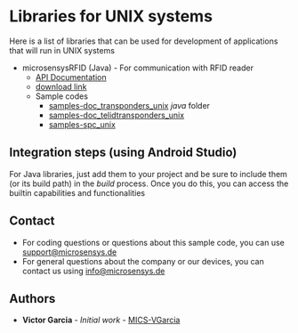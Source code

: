 # Libraries for UNIX systems
Here is a list of libraries that can be used for development of applications that will run in UNIX systems

* microsensysRFID (Java) - For communication with RFID reader
    * [API Documentation](https://www.microsensys.de/downloads/DevSamples/Libraries/UNIX/microsensysRFID%20-%20jar%20library/APIDoc%20MicroSensys%20iID3000%20Java%20API%20-%20UNIX%20E6_2.pdf)
    * [download link](https://www.microsensys.de/downloads/DevSamples/Libraries/UNIX/microsensysRFID%20-%20jar%20library/)
    * Sample codes
        * [samples-doc_transponders_unix](https://github.com/Micro-Sensys/samples-doc_transponders_unix) *java* folder
        * [samples-doc_telidtransponders_unix](https://github.com/Micro-Sensys/samples-doc_telidtransponders_unix)
        * [samples-spc_unix](https://github.com/Micro-Sensys/samples-spc_unix)

## Integration steps (using Android Studio)
For Java libraries, just add them to your project and be sure to include them (or its build path) in the *build* process. Once you do this, you can access the builtin capabilities and functionalities

## Contact
* For coding questions or questions about this sample code, you can use [support@microsensys.de](mailto:support@microsensys.de)
* For general questions about the company or our devices, you can contact us using [info@microsensys.de](mailto:info@microsensys.de)

## Authors

* **Victor Garcia** - *Initial work* - [MICS-VGarcia](https://github.com/MICS-VGarcia/)
